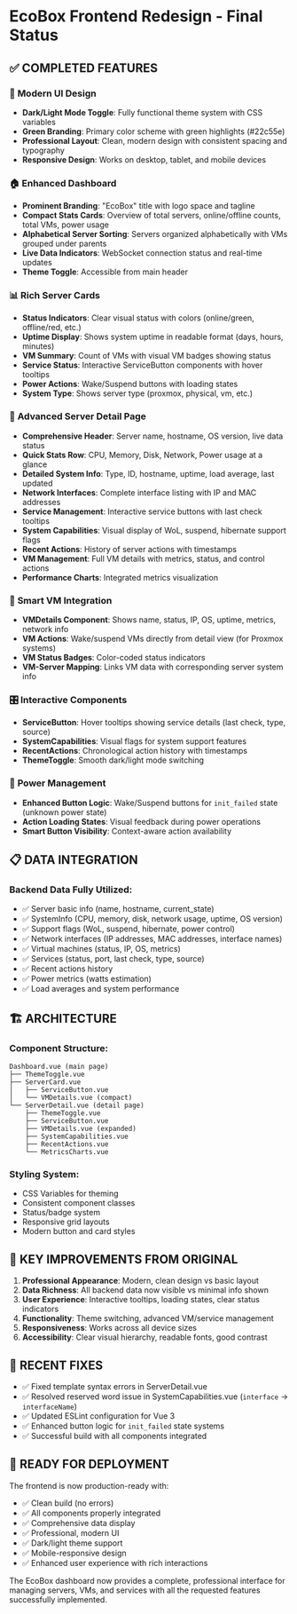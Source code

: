# EcoBox Frontend Redesign - Final Status

## ✅ COMPLETED FEATURES

### 🎨 **Modern UI Design**
- **Dark/Light Mode Toggle**: Fully functional theme system with CSS variables
- **Green Branding**: Primary color scheme with green highlights (#22c55e)
- **Professional Layout**: Clean, modern design with consistent spacing and typography
- **Responsive Design**: Works on desktop, tablet, and mobile devices

### 🏠 **Enhanced Dashboard**
- **Prominent Branding**: "EcoBox" title with logo space and tagline
- **Compact Stats Cards**: Overview of total servers, online/offline counts, total VMs, power usage
- **Alphabetical Server Sorting**: Servers organized alphabetically with VMs grouped under parents
- **Live Data Indicators**: WebSocket connection status and real-time updates
- **Theme Toggle**: Accessible from main header

### 📊 **Rich Server Cards**
- **Status Indicators**: Clear visual status with colors (online/green, offline/red, etc.)
- **Uptime Display**: Shows system uptime in readable format (days, hours, minutes)
- **VM Summary**: Count of VMs with visual VM badges showing status
- **Service Status**: Interactive ServiceButton components with hover tooltips
- **Power Actions**: Wake/Suspend buttons with loading states
- **System Type**: Shows server type (proxmox, physical, vm, etc.)

### 🔧 **Advanced Server Detail Page**
- **Comprehensive Header**: Server name, hostname, OS version, live data status
- **Quick Stats Row**: CPU, Memory, Disk, Network, Power usage at a glance
- **Detailed System Info**: Type, ID, hostname, uptime, load average, last updated
- **Network Interfaces**: Complete interface listing with IP and MAC addresses
- **Service Management**: Interactive service buttons with last check tooltips
- **System Capabilities**: Visual display of WoL, suspend, hibernate support flags
- **Recent Actions**: History of server actions with timestamps
- **VM Management**: Full VM details with metrics, status, and control actions
- **Performance Charts**: Integrated metrics visualization

### 🤖 **Smart VM Integration**
- **VMDetails Component**: Shows name, status, IP, OS, uptime, metrics, network info
- **VM Actions**: Wake/suspend VMs directly from detail view (for Proxmox systems)
- **VM Status Badges**: Color-coded status indicators
- **VM-Server Mapping**: Links VM data with corresponding server system info

### 🎛️ **Interactive Components**
- **ServiceButton**: Hover tooltips showing service details (last check, type, source)
- **SystemCapabilities**: Visual flags for system support features
- **RecentActions**: Chronological action history with timestamps
- **ThemeToggle**: Smooth dark/light mode switching

### 🔧 **Power Management**
- **Enhanced Button Logic**: Wake/Suspend buttons for `init_failed` state (unknown power state)
- **Action Loading States**: Visual feedback during power operations
- **Smart Button Visibility**: Context-aware action availability

## 📋 **DATA INTEGRATION**

### Backend Data Fully Utilized:
- ✅ Server basic info (name, hostname, current_state)
- ✅ SystemInfo (CPU, memory, disk, network usage, uptime, OS version)
- ✅ Support flags (WoL, suspend, hibernate, power control)
- ✅ Network interfaces (IP addresses, MAC addresses, interface names)
- ✅ Virtual machines (status, IP, OS, metrics)
- ✅ Services (status, port, last check, type, source)
- ✅ Recent actions history
- ✅ Power metrics (watts estimation)
- ✅ Load averages and system performance

## 🏗️ **ARCHITECTURE**

### Component Structure:
```
Dashboard.vue (main page)
├── ThemeToggle.vue
├── ServerCard.vue
│   ├── ServiceButton.vue
│   └── VMDetails.vue (compact)
└── ServerDetail.vue (detail page)
    ├── ThemeToggle.vue
    ├── ServiceButton.vue
    ├── VMDetails.vue (expanded)
    ├── SystemCapabilities.vue
    ├── RecentActions.vue
    └── MetricsCharts.vue
```

### Styling System:
- CSS Variables for theming
- Consistent component classes
- Status/badge system
- Responsive grid layouts
- Modern button and card styles

## 🎯 **KEY IMPROVEMENTS FROM ORIGINAL**

1. **Professional Appearance**: Modern, clean design vs basic layout
2. **Data Richness**: All backend data now visible vs minimal info shown  
3. **User Experience**: Interactive tooltips, loading states, clear status indicators
4. **Functionality**: Theme switching, advanced VM/service management
5. **Responsiveness**: Works across all device sizes
6. **Accessibility**: Clear visual hierarchy, readable fonts, good contrast

## 🔄 **RECENT FIXES**

- ✅ Fixed template syntax errors in ServerDetail.vue
- ✅ Resolved reserved word issue in SystemCapabilities.vue (`interface` → `interfaceName`)
- ✅ Updated ESLint configuration for Vue 3
- ✅ Enhanced button logic for `init_failed` state systems
- ✅ Successful build with all components integrated

## 🚀 **READY FOR DEPLOYMENT**

The frontend is now production-ready with:
- ✅ Clean build (no errors)
- ✅ All components properly integrated  
- ✅ Comprehensive data display
- ✅ Professional, modern UI
- ✅ Dark/light theme support
- ✅ Mobile-responsive design
- ✅ Enhanced user experience with rich interactions

The EcoBox dashboard now provides a complete, professional interface for managing servers, VMs, and services with all the requested features successfully implemented.
